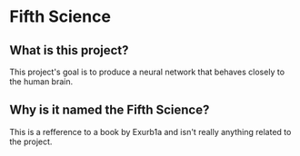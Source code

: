 # Fifth Science

## What is this project?
This project's goal is to produce a neural network that behaves closely to the human brain.

## Why is it named the Fifth Science?
This is a refference to a book by Exurb1a and isn't really anything related to the project.
